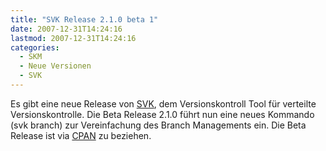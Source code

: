 ```yaml
---
title: "SVK Release 2.1.0 beta 1"
date: 2007-12-31T14:24:16
lastmod: 2007-12-31T14:24:16
categories:
  - SKM
  - Neue Versionen
  - SVK
---
```

Es gibt eine neue Release von <a href="http://svk.bestpractical.com"  title="SVK">SVK</a>, dem Versionskontroll Tool für verteilte Versionskontrolle. Die Beta Release 2.1.0 führt nun eine neues Kommando (svk branch) zur Vereinfachung des Branch Managements ein. Die Beta Release ist via <a href="http://search.cpan.org/~clkao/SVK-v2.0.99_991/"  title="http://search.cpan.org/~clkao/SVK-v2.0.99_991/">CPAN</a> zu beziehen.
